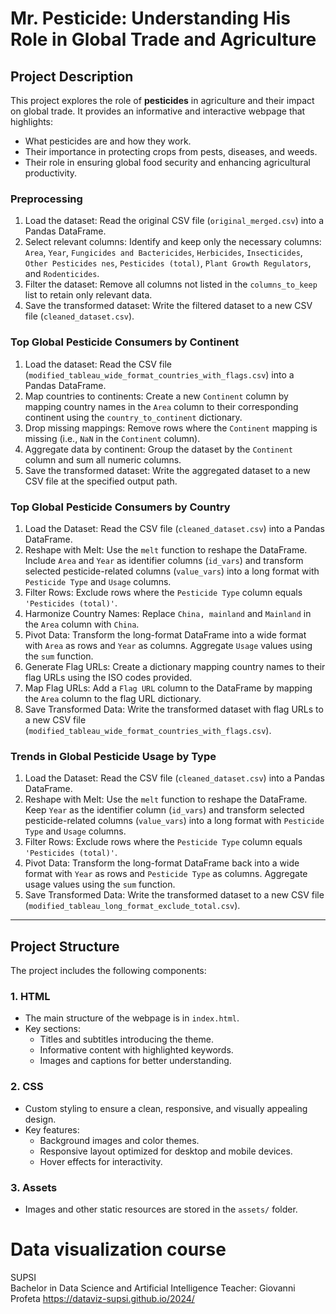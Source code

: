 # **Mr. Pesticide: Understanding His Role in Global Trade and Agriculture**

## **Project Description**
This project explores the role of **pesticides** in agriculture and their impact on global trade. It provides an informative and interactive webpage that highlights:
- What pesticides are and how they work.
- Their importance in protecting crops from pests, diseases, and weeds.
- Their role in ensuring global food security and enhancing agricultural productivity.

### Preprocessing
1. Load the dataset: Read the original CSV file (`original_merged.csv`) into a Pandas DataFrame.  
2. Select relevant columns: Identify and keep only the necessary columns: `Area`, `Year`, `Fungicides and Bactericides`, `Herbicides`, `Insecticides`, `Other Pesticides nes`, `Pesticides (total)`, `Plant Growth Regulators`, and `Rodenticides`.  
3. Filter the dataset: Remove all columns not listed in the `columns_to_keep` list to retain only relevant data.  
4. Save the transformed dataset: Write the filtered dataset to a new CSV file (`cleaned_dataset.csv`).  

### Top Global Pesticide Consumers by Continent
1. Load the dataset: Read the CSV file (`modified_tableau_wide_format_countries_with_flags.csv`) into a Pandas DataFrame.  
2. Map countries to continents: Create a new `Continent` column by mapping country names in the `Area` column to their corresponding continent using the `country_to_continent` dictionary.  
3. Drop missing mappings: Remove rows where the `Continent` mapping is missing (i.e., `NaN` in the `Continent` column).  
4. Aggregate data by continent: Group the dataset by the `Continent` column and sum all numeric columns.  
5. Save the transformed dataset: Write the aggregated dataset to a new CSV file at the specified output path.  

### Top Global Pesticide Consumers by Country
1. Load the Dataset: Read the CSV file (`cleaned_dataset.csv`) into a Pandas DataFrame.  
2. Reshape with Melt: Use the `melt` function to reshape the DataFrame. Include `Area` and `Year` as identifier columns (`id_vars`) and transform selected pesticide-related columns (`value_vars`) into a long format with `Pesticide Type` and `Usage` columns.  
3. Filter Rows: Exclude rows where the `Pesticide Type` column equals `'Pesticides (total)'`.  
4. Harmonize Country Names: Replace `China, mainland` and `Mainland` in the `Area` column with `China`.  
5. Pivot Data: Transform the long-format DataFrame into a wide format with `Area` as rows and `Year` as columns. Aggregate `Usage` values using the `sum` function.  
6. Generate Flag URLs: Create a dictionary mapping country names to their flag URLs using the ISO codes provided.  
7. Map Flag URLs: Add a `Flag URL` column to the DataFrame by mapping the `Area` column to the flag URL dictionary.  
8. Save Transformed Data: Write the transformed dataset with flag URLs to a new CSV file (`modified_tableau_wide_format_countries_with_flags.csv`).  

### Trends in Global Pesticide Usage by Type
1. Load the Dataset: Read the CSV file (`cleaned_dataset.csv`) into a Pandas DataFrame.  
2. Reshape with Melt: Use the `melt` function to reshape the DataFrame. Keep `Year` as the identifier column (`id_vars`) and transform selected pesticide-related columns (`value_vars`) into a long format with `Pesticide Type` and `Usage` columns.  
3. Filter Rows: Exclude rows where the `Pesticide Type` column equals `'Pesticides (total)'`.  
4. Pivot Data: Transform the long-format DataFrame back into a wide format with `Year` as rows and `Pesticide Type` as columns. Aggregate usage values using the `sum` function.  
5. Save Transformed Data: Write the transformed dataset to a new CSV file (`modified_tableau_long_format_exclude_total.csv`).  

---

## **Project Structure**
The project includes the following components:

### **1. HTML**
- The main structure of the webpage is in `index.html`.
- Key sections:
   - Titles and subtitles introducing the theme.
   - Informative content with highlighted keywords.
   - Images and captions for better understanding.

### **2. CSS**
- Custom styling to ensure a clean, responsive, and visually appealing design.
- Key features:
   - Background images and color themes.
   - Responsive layout optimized for desktop and mobile devices.
   - Hover effects for interactivity.

### **3. Assets**
- Images and other static resources are stored in the `assets/` folder.


# Data visualization course
SUPSI  
Bachelor in Data Science and Artificial Intelligence
Teacher: Giovanni Profeta
https://dataviz-supsi.github.io/2024/

